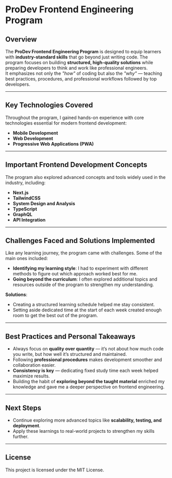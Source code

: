 # ProDev Frontend Engineering Program

## Overview  
The **ProDev Frontend Engineering Program** is designed to equip learners with **industry-standard skills** that go beyond just writing code. The program focuses on building **structured, high-quality solutions** while preparing developers to think and work like professional engineers.  
It emphasizes not only the *"how"* of coding but also the *"why"* — teaching best practices, procedures, and professional workflows followed by top developers.  

---

## Key Technologies Covered  
Throughout the program, I gained hands-on experience with core technologies essential for modern frontend development:  

- **Mobile Development**  
- **Web Development**  
- **Progressive Web Applications (PWA)**  

---

## Important Frontend Development Concepts  
The program also explored advanced concepts and tools widely used in the industry, including:  

- **Next.js**  
- **TailwindCSS**  
- **System Design and Analysis**  
- **TypeScript**  
- **GraphQL**  
- **API Integration**  

---

## Challenges Faced and Solutions Implemented  
Like any learning journey, the program came with challenges. Some of the main ones included:  

- **Identifying my learning style**: I had to experiment with different methods to figure out which approach worked best for me.  
- **Going beyond the curriculum**: I often explored additional topics and resources outside of the program to strengthen my understanding.  

**Solutions**:  
- Creating a structured learning schedule helped me stay consistent.  
- Setting aside dedicated time at the start of each week created enough room to get the best out of the program.  

---

## Best Practices and Personal Takeaways  
- Always focus on **quality over quantity** — it’s not about how much code you write, but how well it’s structured and maintained.  
- Following **professional procedures** makes development smoother and collaboration easier.  
- **Consistency is key** — dedicating fixed study time each week helped maximize results.  
- Building the habit of **exploring beyond the taught material** enriched my knowledge and gave me a deeper perspective on frontend engineering.  

---

## Next Steps  
- Continue exploring more advanced topics like **scalability, testing, and deployment**.  
- Apply these learnings to real-world projects to strengthen my skills further.  

---


## License  
This project is licensed under the MIT License.  

